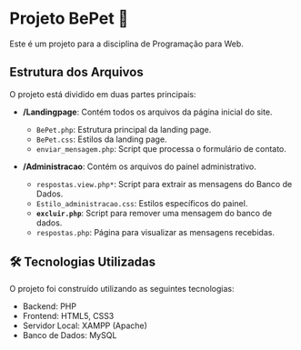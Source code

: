 # Projeto BePet 🐾

Este é um projeto para a disciplina de Programação para Web.

## Estrutura dos Arquivos

O projeto está dividido em duas partes principais:

- **/Landingpage**: Contém todos os arquivos da página inicial do site.
  - `BePet.php`: Estrutura principal da landing page.
  - `BePet.css`: Estilos da landing page.
  - `enviar_mensagem.php`: Script que processa o formulário de contato.

- **/Administracao**: Contém os arquivos do painel administrativo.
  - `respostas.view.php*`: Script para extrair as mensagens do Banco de Dados.
  - `Estilo_administracao.css`: Estilos específicos do painel.
  - **`excluir.php`**: Script para remover uma mensagem do banco de dados.
  - `respostas.php`: Página para visualizar as mensagens recebidas.

## 🛠️ Tecnologias Utilizadas

O projeto foi construído utilizando as seguintes tecnologias:

  -   Backend: PHP
  -   Frontend: HTML5, CSS3
  -   Servidor Local: XAMPP (Apache)
  -   Banco de Dados: MySQL

